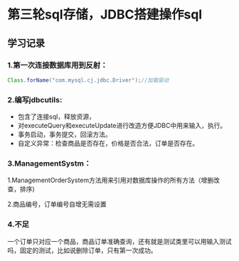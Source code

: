 #        第三轮sql存储，JDBC搭建操作sql

## 学习记录

### 1.第一次连接数据库用到反射：

```java
Class.forName("com.mysql.cj.jdbc.Driver");//加载驱动
```



### 2.编写jdbcutils:

- 包含了连接sql，释放资源，
- 对executeQuery和executeUpdate进行改造方便JDBC中用来输入，执行。
- 事务启动，事务提交，回滚方法。
- 自定义异常：检查商品是否存在，价格是否合法，订单是否存在。



### 3.ManagementSystm：

1.ManagementOrderSystem方法用来引用对数据库操作的所有方法（增删改查，排序)

2.商品编号，订单编号自增无需设置

### 4.不足

一个订单只对应一个商品，商品订单准确查询，还有就是测试类里可以用输入测试吗，固定的测试，比如说删除订单，只有第一次成功。











